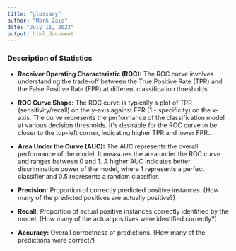 ```yaml
---
title: "glossary"
author: "Mark Zais"
date: "July 11, 2023"
output: html_document
---
```


### Description of Statistics

* **Receiver Operating Characteristic (ROC):** The ROC curve involves understanding the trade-off between the True Positive Rate (TPR) and the False Positive Rate (FPR) at different classification thresholds.

* **ROC Curve Shape:** The ROC curve is typically a plot of TPR (sensitivity/recall) on the y-axis against FPR (1 - specificity) on the x-axis. The curve represents the performance of the classification model at various decision thresholds. It's desirable for the ROC curve to be closer to the top-left corner, indicating higher TPR and lower FPR..

* **Area Under the Curve (AUC):** The AUC represents the overall performance of the model. It measures the area under the ROC curve and ranges between 0 and 1. A higher AUC indicates better discrimination power of the model, where 1 represents a perfect classifier and 0.5 represents a random classifier.

* **Precision:** Proportion of correctly predicted positive instances. (How many of the predicted positives are actually positive?)

* **Recall:** Proportion of actual positive instances correctly identified by the model. (How many of the actual positives were identified correctly?)

* **Accuracy:** Overall correctness of predictions.	(How many of the predictions were correct?)


